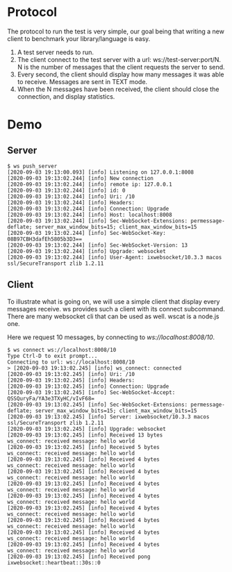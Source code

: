 # Protocol

The protocol to run the test is very simple, our goal being that writing a new client to benchmark your library/language is easy.

1. A test server needs to run.
2. The client connect to the test server with a url: ws://test-server:port/N. N is the number of messages that the client requests the server to send.
3. Every second, the client should display how many messages it was able to receive. Messages are sent in TEXT mode.
4. When the N messages have been received, the client should close the connection, and display statistics.

# Demo

## Server

```
$ ws push_server
[2020-09-03 19:13:00.093] [info] Listening on 127.0.0.1:8008
[2020-09-03 19:13:02.244] [info] New connection
[2020-09-03 19:13:02.244] [info] remote ip: 127.0.0.1
[2020-09-03 19:13:02.244] [info] id: 0
[2020-09-03 19:13:02.244] [info] Uri: /10
[2020-09-03 19:13:02.244] [info] Headers:
[2020-09-03 19:13:02.244] [info] Connection: Upgrade
[2020-09-03 19:13:02.244] [info] Host: localhost:8008
[2020-09-03 19:13:02.244] [info] Sec-WebSocket-Extensions: permessage-deflate; server_max_window_bits=15; client_max_window_bits=15
[2020-09-03 19:13:02.244] [info] Sec-WebSocket-Key: 08B97CBH3dafEh5805b3D3==
[2020-09-03 19:13:02.244] [info] Sec-WebSocket-Version: 13
[2020-09-03 19:13:02.244] [info] Upgrade: websocket
[2020-09-03 19:13:02.244] [info] User-Agent: ixwebsocket/10.3.3 macos ssl/SecureTransport zlib 1.2.11
```

## Client

To illustrate what is going on, we will use a simple client that display every messages receive. ws provides such a client with its connect subcommand. There are many websocket cli that can be used as well. wscat is a node.js one.

Here we request 10 messages, by connecting to *ws://localhost:8008/10*.

```
$ ws connect ws://localhost:8008/10
Type Ctrl-D to exit prompt...
Connecting to url: ws://localhost:8008/10
> [2020-09-03 19:13:02.245] [info] ws_connect: connected
[2020-09-03 19:13:02.245] [info] Uri: /10
[2020-09-03 19:13:02.245] [info] Headers:
[2020-09-03 19:13:02.245] [info] Connection: Upgrade
[2020-09-03 19:13:02.245] [info] Sec-WebSocket-Accept: QSSQuryFa/YA3e3TXyHC/vIvF68=
[2020-09-03 19:13:02.245] [info] Sec-WebSocket-Extensions: permessage-deflate; server_max_window_bits=15; client_max_window_bits=15
[2020-09-03 19:13:02.245] [info] Server: ixwebsocket/10.3.3 macos ssl/SecureTransport zlib 1.2.11
[2020-09-03 19:13:02.245] [info] Upgrade: websocket
[2020-09-03 19:13:02.245] [info] Received 13 bytes
ws_connect: received message: hello world
[2020-09-03 19:13:02.245] [info] Received 5 bytes
ws_connect: received message: hello world
[2020-09-03 19:13:02.245] [info] Received 4 bytes
ws_connect: received message: hello world
[2020-09-03 19:13:02.245] [info] Received 4 bytes
ws_connect: received message: hello world
[2020-09-03 19:13:02.245] [info] Received 4 bytes
ws_connect: received message: hello world
[2020-09-03 19:13:02.245] [info] Received 4 bytes
ws_connect: received message: hello world
[2020-09-03 19:13:02.245] [info] Received 4 bytes
ws_connect: received message: hello world
[2020-09-03 19:13:02.245] [info] Received 4 bytes
ws_connect: received message: hello world
[2020-09-03 19:13:02.245] [info] Received 4 bytes
ws_connect: received message: hello world
[2020-09-03 19:13:02.245] [info] Received 4 bytes
ws_connect: received message: hello world
[2020-09-03 19:13:02.245] [info] Received pong ixwebsocket::heartbeat::30s::0
```
